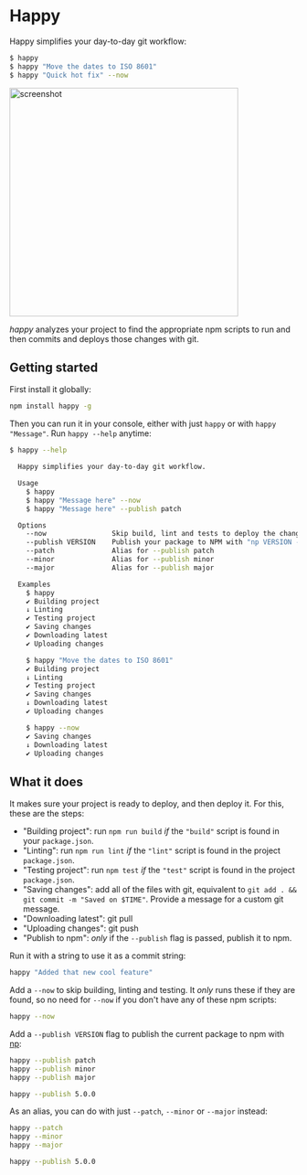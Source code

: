 # Happy

Happy simplifies your day-to-day git workflow:

```bash
$ happy
$ happy "Move the dates to ISO 8601"
$ happy "Quick hot fix" --now
```

<img width="400px" src="https://raw.githubusercontent.com/franciscop/happy/master/img/happy.png" alt="screenshot" />

_happy_ analyzes your project to find the appropriate npm scripts to run and then commits and deploys those changes with git.

## Getting started

First install it globally:

```bash
npm install happy -g
```

Then you can run it in your console, either with just `happy` or with `happy "Message"`. Run `happy --help` anytime:

```bash
$ happy --help

  Happy simplifies your day-to-day git workflow.

  Usage
    $ happy
    $ happy "Message here" --now
    $ happy "Message here" --publish patch

  Options
    --now                Skip build, lint and tests to deploy the changes *now*
    --publish VERSION    Publish your package to NPM with "np VERSION --yolo"
    --patch              Alias for --publish patch
    --minor              Alias for --publish minor
    --major              Alias for --publish major

  Examples
    $ happy
    ✔ Building project
    ↓ Linting
    ✔ Testing project
    ✔ Saving changes
    ✔ Downloading latest
    ✔ Uploading changes

    $ happy "Move the dates to ISO 8601"
    ✔ Building project
    ↓ Linting
    ✔ Testing project
    ✔ Saving changes
    ↓ Downloading latest
    ✔ Uploading changes

    $ happy --now
    ✔ Saving changes
    ↓ Downloading latest
    ✔ Uploading changes
```


## What it does

It makes sure your project is ready to deploy, and then deploy it. For this, these are the steps:

- "Building project": run `npm run build` *if* the `"build"` script is found in your `package.json`.
- "Linting": run `npm run lint` *if* the `"lint"` script is found in the project `package.json`.
- "Testing project": run `npm test` *if* the `"test"` script is found in the project `package.json`.
- "Saving changes": add all of the files with git, equivalent to `git add . && git commit -m "Saved on $TIME"`. Provide a message for a custom git message.
- "Downloading latest": git pull
- "Uploading changes": git push
- "Publish to npm": _only_ if the `--publish` flag is passed, publish it to npm.


Run it with a string to use it as a commit string:

```bash
happy "Added that new cool feature"
```

Add a `--now` to skip building, linting and testing. It _only_ runs these if they are found, so no need for `--now` if you don't have any of these npm scripts:

```bash
happy --now
```

Add a `--publish VERSION` flag to publish the current package to npm with [np](https://github.com/sindresorhus/np#readme):

```bash
happy --publish patch
happy --publish minor
happy --publish major

happy --publish 5.0.0
```

As an alias, you can do with just `--patch`, `--minor` or `--major` instead:

```bash
happy --patch
happy --minor
happy --major

happy --publish 5.0.0
```
